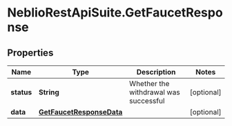 # NeblioRestApiSuite.GetFaucetResponse

## Properties
Name | Type | Description | Notes
------------ | ------------- | ------------- | -------------
**status** | **String** | Whether the withdrawal was successful | [optional] 
**data** | [**GetFaucetResponseData**](GetFaucetResponseData.md) |  | [optional] 


